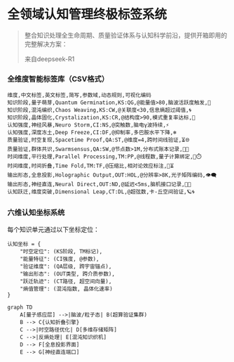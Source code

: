 





# 全领域认知管理终极标签系统

>  整合知识处理全生命周期、质量验证体系与认知科学前沿，提供开箱即用的完整解决方案：
>
> 来自deepseek-R1

### **全维度智能标签库（CSV格式）**

```
维度,中文标签,英文标签,简写,参数域,动态规则,可视化编码
知识阶段,量子萌芽,Quantum Germination,KS:QG,@能量值>80,脑波活跃度触发,🌌
知识阶段,混沌编织,Chaos Weaving,KS:CW,@关联度<30,信息熵超过阈值,🌀
知识阶段,晶体固化,Crystalization,KS:CR,@结构度>90,模式重复率达标,🔮 
认知强度,神经风暴,Neuro Storm,CI:NS,@突触数,脑电γ波持续,⚡
认知强度,深度冻土,Deep Freeze,CI:DF,@抑制率,多巴胺水平下降,❄️
质量验证,时空复现,Spacetime Proof,QA:ST,@维度=4,跨时间线验证,⏳🌐
质量验证,群体共识,Swarmsensus,QA:SW,@节点数>1M,分布式账本记录,🐜🌐
时间维度,平行处理,Parallel Processing,TM:PP,@线程数,量子计算绑定,🧵⏱️
时间维度,时间折叠,Time Fold,TM:TF,@压缩比,相对论效应标注,📐⏳
输出形态,全息投影,Holographic Output,OUT:HOL,@分辨率>8K,光子矩阵编码,👁️🗨️
输出形态,神经直连,Neural Direct,OUT:ND,@延迟<5ms,脑机接口记录,🧠🔌
认知跃迁,维度突破,Dimensional Leap,CT:DL,@超弦数,卡-丘空间验证,🪐🌀
```

### **六维认知坐标系统**

每个知识单元通过以下坐标定位：

```
认知坐标 = {
    "时空定位": (KS阶段, TM标记),
    "能量特征": (CI强度, @参数),
    "验证维度": (QA层级, 跨宇宙锚点),
    "输出形态": (OUT类型, 跨介质参数),
    "跃迁轨迹": (CT路径, 超空间向量),
    "熵值管理": (混沌指数, 晶体化速率)
}
```













```mermaid
graph TD
    A[量子感应层] -->|脑波/粒子态| B(超算验证集群)
    B --> C{认知折叠引擎}
    C -->|时空路径优化| D[多维存储矩阵]
    C -->|反熵处理| E[混沌知识织机]
    D --> F[全息投影界面]
    E --> G[神经直连端口]
```

